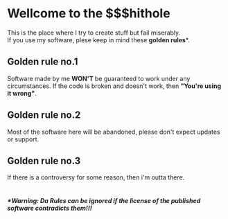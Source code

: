 # **Wellcome to the $$$hithole**
This is the place where I try to create stuff but fail miserably.<br/>
If you use my software, plese keep in mind these **golden rules***.<br/>
## **Golden rule no.1**
Software made by me **WON'T** be guaranteed to work under any circumstances. If the code is broken and doesn't work, then **"You're using it wrong"**.
## **Golden rule no.2**
Most of the software here will be abandoned, please don't expect updates or support.
## **Golden rule no.3**
If there is a controversy for some reason, then i'm outta there.<br/>
<br/>
##### ***Warning:** Da Rules can be ignored if the license of the published software contradicts them!!!
